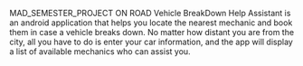 MAD_SEMESTER_PROJECT
ON ROAD Vehicle BreakDown Help Assistant is an android application that helps you locate the nearest mechanic and book them in case a vehicle breaks down. No matter how distant you are from the city, all you have to do is enter your car information, and the app will display a list of available mechanics who can assist you.
